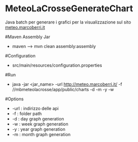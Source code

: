 # MeteoLaCrosseGenerateChart

Java batch per generare i grafici per la visualizzazione sul sito [meteo.marcoberri.it](http://meteo.marcoberri.it)



#Maven Assembly Jar

* maven --> mvn clean assembly:assembly

#Configuration


* src/main/resources/configuration.properties


#Run

* java -jar <jar_name> -url http://meteo.marcoberri.it/ -f /<app-path>/mbmeteolacrosse/app/public/charts -d -m -y -w

#Options

* -url : indirizzo delle api
* -f : folder path
* -d  : day graph generation
* -w  : week graph generation
* -y  : year graph generation
* -m  : month graph generation

